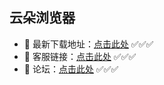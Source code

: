 ## 云朵浏览器
- 💝 最新下载地址：[点击此处](https://az.appredirect91.top/?app=uc) ✅✅✅
- 💝 客服链接：[点击此处](https://lk-resource.ddkefu.top/WebChat/WebChat.html?siteCode=ddllq&externalName=UCGITHUB) ✅✅✅
- 💝 论坛：[点击此处](https://独家.top/) ✅✅✅

